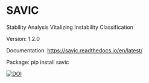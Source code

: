 # SAVIC
Stability Analysis Vitalizing Instability Classification

Version: 1.2.0

Documentation: https://savic.readthedocs.io/en/latest/

Package: pip install savic 

[![DOI](https://zenodo.org/badge/592545400.svg)](https://zenodo.org/badge/latestdoi/592545400)
